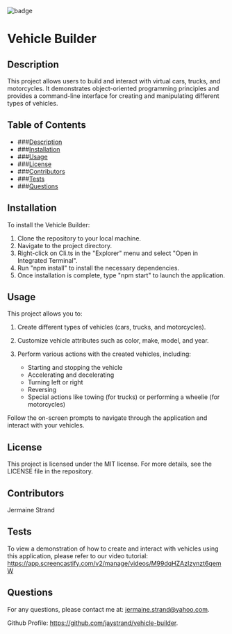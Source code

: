 ![badge](https://img.shields.io/badge/license-MIT-blue)

# Vehicle Builder

## Description
This project allows users to build and interact with virtual cars, trucks, and motorcycles. It demonstrates object-oriented programming principles and provides a command-line interface for creating and manipulating different types of vehicles.

## Table of Contents
- ###[Description](#description)
- ###[Installation](#installation)
- ###[Usage](#usage)
- ###[License](#license)
- ###[Contributors](#contributors)
- ###[Tests](#tests)
- ###[Questions](#questions)



## Installation
To install the Vehicle Builder:

1. Clone the repository to your local machine.
2. Navigate to the project directory.
3. Right-click on Cli.ts in the "Explorer" menu and select "Open in Integrated Terminal".
4. Run "npm install" to install the necessary dependencies.
5. Once installation is complete, type "npm start" to launch the application.

## Usage
This project allows you to:

1. Create different types of vehicles (cars, trucks, and motorcycles).
2. Customize vehicle attributes such as color, make, model, and year.
3. Perform various actions with the created vehicles, including:

    * Starting and stopping the vehicle
    * Accelerating and decelerating
    * Turning left or right
    * Reversing
    * Special actions like towing (for trucks) or performing a wheelie (for motorcycles) 

Follow the on-screen prompts to navigate through the application and interact with your vehicles.

## License
This project is licensed under the MIT license. For more details, see the LICENSE file in the repository.

## Contributors
Jermaine Strand

## Tests
To view a demonstration of how to create and interact with vehicles using this application, please refer to our video tutorial: https://app.screencastify.com/v2/manage/videos/M99dqHZAzIzynzt6qemW

## Questions
For any questions, please contact me at: jermaine.strand@yahoo.com.

Github Profile: https://github.com/jaystrand/vehicle-builder.